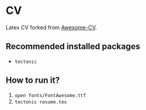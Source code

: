 # CV

Latex CV forked from [Awesome-CV](https://github.com/posquit0/Awesome-CV).

## Recommended installed packages

- `tectonic`

## How to run it?

1. `open fonts/FontAwesome.ttf`
2. `tectonic resume.tex`
